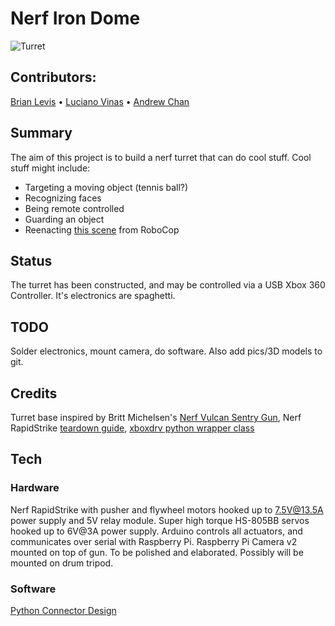 # Nerf Iron Dome
![Turret](https://github.com/brianlevis/nerf-iron-dome/blob/master/turret.jpg)
## Contributors:
[Brian Levis](https://github.com/brianlevis) • [Luciano Vinas](https://github.com/lucianovinas) • [Andrew Chan](https://github.com/theandrewchan)
## Summary
The aim of this project is to build a nerf turret that can do cool stuff. Cool stuff might include:
* Targeting a moving object (tennis ball?)
* Recognizing faces
* Being remote controlled
* Guarding an object
* Reenacting [this scene](https://www.youtube.com/watch?v=mrXfh4hENKs) from RoboCop
## Status
The turret has been constructed, and may be controlled via a USB Xbox 360 Controller. It's electronics are spaghetti.
## TODO
Solder electronics, mount camera, do software. Also add pics/3D models to git.
## Credits
Turret base inspired by Britt Michelsen's [Nerf Vulcan Sentry Gun](http://www.instructables.com/id/Nerf-Vulcan-Sentry-Gun/), Nerf RapidStrike [teardown guide](http://www.instructables.com/id/Nerf-Vulcan-Sentry-Gun/),
[xboxdrv python wrapper class](https://github.com/FRC4564/Xbox)
## Tech
### Hardware
Nerf RapidStrike with pusher and flywheel motors hooked up to 7.5V@13.5A power supply and 5V relay module. Super high torque HS-805BB servos hooked up to 6V@3A power supply. Arduino controls all actuators, and communicates over serial with Raspberry Pi. Raspberry Pi Camera v2 mounted on top of gun. To be polished and elaborated. Possibly will be mounted on drum tripod.
### Software
[Python Connector Design](https://docs.google.com/document/d/1Gke5QFeYasZ8_wYOghZAU99f_aja3h15VcXeIRREn2o/pub)
